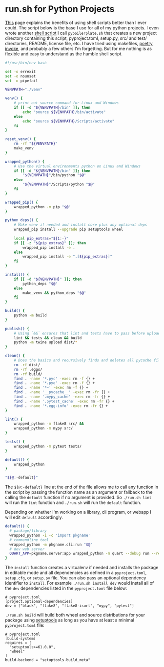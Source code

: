 # run.sh for Python Projects

[This](href=https://www.oilshell.org/blog/2020/02/good_parts-sketch.html) page
explains the benefits of using shell scripts better than I ever could. The script
below is the base I use for all of my python projects. I even wrote
another [shell script](../scripts/pyboilerplate.sh) I call `pyboilerplate.sh`
that creates a new project directory containing this script, pyproject.toml,
setup.py, src/ and test/ directories, README, license file, etc.
I have tried using makefiles, [poetry](https://python_poetry.org),
[invoke](https://www.pyinvoke.org/), and probably a few others I'm forgetting.
But for me nothing is as flexible and easy to understand as the humble shell script.

```bash
#!/usr/bin/env bash

set -o errexit
set -o nounset
set -o pipefail

VENVPATH="./venv"

venv() {
    # print out source command for Linux and Windows
    if [[ -d "${VENVPATH}/bin" ]]; then
        echo "source ${VENVPATH}/bin/activate"
    else
        echo "source ${VENVPATH}/Scripts/activate"
    fi
}

reset_venv() {
    rm -rf "${VENVPATH}"
    make_venv
}

wrapped_python() {
    # Use the virtual environments python on Linux and Windows
    if [[ -d "${VENVPATH}/bin" ]]; then
        "${VENVPATH}"/bin/python "$@"
    else
        "${VENVPATH}"/Scripts/python "$@"
    fi
}

wrapped_pip() {
    wrapped_python -m pip "$@"
}

python_deps() {
    # Make venv if needed and install core plus any optional deps
    wrapped_pip install --upgrade pip setuptools wheel
  
    local pip_extras="${1:-}"
    if [[ -z "${pip_extras}" ]]; then
        wrapped_pip install -e .
    else
        wrapped_pip install -e ".[${pip_extras}]"
    fi
}

install() {
    if [[ -d "${VENVPATH}" ]]; then
        python_deps "$@"
    else
        make_venv && python_deps "$@"
    fi
}

build() {
    python -m build
}

publish() {
    # Using `&&` ensures that lint and tests have to pass before upload
    lint && tests && clean && build
    python -m twine upload dist/*
}

clean() {
    # Does the basics and recursively finds and deletes all pycache files
    rm -rf dist/
    rm -rf .eggs/
    rm -rf build/
    find . -name '*.pyc' -exec rm -f {} +
    find . -name '*.pyo' -exec rm -f {} +
    find . -name '*~' -exec rm -f {} +
    find . -name '__pycache__' -exec rm -fr {} +
    find . -name '.mypy_cache' -exec rm -fr {} +
    find . -name '.pytest_cache' -exec rm -fr {} +
    find . -name '*.egg-info' -exec rm -fr {} +
}

lint() {
    wrapped_python -m flake8 src/ &&
    wrapped_python -m mypy src/
}

tests() {
    wrapped_python -m pytest tests/
}

default() {
    wrapped_python
}

"${@:-default}"
```

The `${@:-default}` line at the end of the file allows me to call any function in the
script by passing the function name as an argument or fallback to the calling the
`default` function if no argument is provided. So `./run.sh lint` will run the `lint`
function and `./run.sh` will run the `default` function.

Depending on whether I'm working on a library, cli program, or webapp I will edit
`default` accordingly.

```bash
default() {
  # package/library
  wrapped_python -i -c 'import pkgname'
  # commandline tool
  wrapped_python -m pkgname.cli:run "$@"
  # dev web server
  QUART_APP=pkgname.server:app wrapped_python -m quart --debug run --reload --host 0.0.0.0 --port 8081
}
```

The `install` function creates a virtualenv if needed and installs the package
in editable mode and all dependencies as defined in a `pyproject.toml`,
`setup.cfg`, or `setup.py` file. You can also pass an optional dependency identifier
to `install`. For example `./run.sh install dev` would install all of the `dev`
dependencies listed in the `pyproject.toml` file below:

```
# pyproject.toml
[project.optional-dependencies]
dev = ["black", "flake8", "flake8-isort", "mypy", "pytest"]
```

`./run.sh build` will build both wheel and source distributions for your package
using [setuptools](https://setuptools.pypa.io/en/latest/build_meta.html) as long
as you have at least a minimal `pyproject.toml` file:

```
# pyproject.toml
[build-system]
requires = [
  "setuptools>=61.0.0",
  "wheel"
]
build-backend = "setuptools.build_meta"
```
